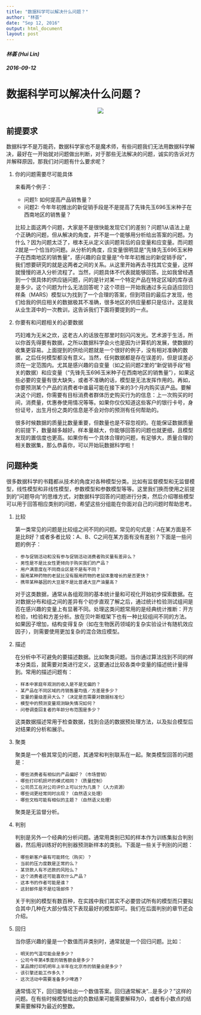 ```yaml
---
title: "数据科学可以解决什么问题？"
author: "林荟"
date: "Sep 12, 2016"
output: html_document
layout: post
---
```


<h4 class="author"><em>林荟 (Hui Lin)</em></h4>
<h4 class="date"><em>2016-09-12</em></h4>

# 数据科学可以解决什么问题？


<p align="center">
  <img src="http://linhui.org/images/Jokes/jokeBayes.png"   />
</p>

## 前提要求

数据科学不是万能药，数据科学家也不是魔术师，有些问题我们无法用数据科学解决，最好在一开始就对问题做出判断，对于那些无法解决的问题，诚实的告诉对方并解释原因，那我们对问题有什么要求呢？

1. 你的问题需要尽可能具体

     来看两个例子：

      - 问题1: 如何提高产品销售量？
      - 问题2: 今年年初推出的新促销手段是不是提高了先锋先玉696玉米种子在西南地区的销售量？

      比较上面这两个问题，大家是不是很快能发现它们的差别？问题1从语法上是个正确的问题，但从解决的角度，并不是一个能够用分析给出答案的问题。为什么？因为问题太泛了，根本无从定义该问题背后的自变量和应变量。而问题2就是一个恰当的问题。从分析的角度，应变量很明显是“先锋先玉696玉米种子在西南地区的销售量”，感兴趣的自变量是“今年年初推出的新促销手段”，我们想要研究的就是这两者之间的关系。从这里开始再去寻找其它变量，这样就慢慢的进入分析流程了。当然，问题具体不代表就能够回答。比如我曾经遇到一个很具体的供应链问题，问的是针对某一个特定产品在特定区域的库存该是多少。这个问题为什么无法回答呢？这个项目一开始我通过多元自适应回归样条（MARS）模型以为找到了一个合理的答案，但到项目的最后才发现，他们给我的供应相关的数据极其不准确，很多地区的供应量都只是估计。这是我从业生涯中的一次教训，这告诉我们下面将要提到的一点。

2. 你要有和问题相关的必要数据

      巧妇难为无米之炊，这老古人的话放在那里时刻闪闪发光。艺术源于生活，所以你首先得要有数据，之所以数据科学会火也是因为计算机的发展，使数据的收集更容易。上面提到的供给问题就是一个很好的例子，没有相对准确的数据，之后任何模型都没有意义。当然，任何数据都是存在误差的，但是误差必须在一定范围内。尤其是感兴趣的自变量（如之前问题2里的“新促销手段”相关的数据）和应变量（“先锋先玉696玉米种子在西南地区的销售量”），如果这些必要的变量有很大缺失，或者不准确的话，模型是无法发挥作用的。再如，你要预测某个产品的消费者中谁最可能在接下来的3个月内购买该产品。要解决这个问题，你需要有目标消费者群体历史购买行为的信息：上一次购买的时间，消费量，优惠券使用情况等等。如果你仅仅知道这些客户的银行卡号，身份证号，出生月份之类的信息是不会对你的预测有任何帮助的。

      很多时候数据的质量比数量重要，但数量也是不容忽视的。在能保证数据质量的前提下，数量越多越好。样本量越大，你能够回答的问题也就更细，且模型发现的置信度也更高。如果你有一个具体合理的问题，有足够大，质量合理的相关数据集，那么恭喜你，可以开始玩数据科学啦！

## 问题种类

很多数据科学的书籍都从技术的角度对各种模型分类。比如有监督模型和无监督模型，线性模型和非线性模型，参数模型和参数模型等等。这里我们换而使用之前提到的“问题导向”的思维方式，对数据科学回答的问题进行分类，然后介绍哪些模型可以用于回答相应类别的问题，希望这些分组能在你面对自己的问题时帮助思考。

1. 比较

   第一类常见的问题是比较组之间不同的问题。常见的句式是：A在某方面是不是比B好？或者多者比较：A、B、C之间在某方面有没有差别？下面是一些问题的例子：

       - 参与促销活动和没有参与促销活动消费者购买量有差异么？
       - 男性是不是比女性更倾向于购买我们的产品？
       - 用户满意度在不同商业区是不是有不同？
       - 服用某种药物的老鼠比没有服用药物的老鼠体重增长的是否更快？
       - 携带某种基因的大豆是不是比普通大豆产油量高？
       
   对于这类数据，通常从各组观测的基本统计量和可视化开始初步探索数据。在对数据分布和组之间的差异有个初步直观了解之后，通过统计检验测试组间是否在感兴趣的变量上有显著不同。处理这类问题常用的是经典统计推断：开方检验，t检验和方差分析。放在贝叶斯框架下也有一种比较组间不同的方法。如果因子增加，结构变得复杂（如在生物医药领域的复杂实验设计有随机效应因子），则需要使用更加复杂的混合效应模型。

2. 描述

   在分析中不可避免的要描述数据。比如聚类问题。当你通过算法找到不同的样本分类后，就需要对类进行定义，这要通过比较各类中变量的描述统计量得到。常用的描述问题有：

       - 样本中家庭年观测的收入是不是无偏的？
       - 某产品在不同区域的月销售量均值／方差是多少？
       - 变量的量级差异大么？（决定是否需要对数据标准化）
       - 模型中的预测变量观测缺失情况如何？
       - 问卷调查回复者的年龄分布范围是多少？
       
   这类数据描述常用于检查数据，找到合适的数据预处理方法，以及拟合模型后对结果的分析和展示。

3. 聚类

   聚类是一个极其常见的问题，其通常和判别联系在一起。聚类模型回答的问题是：

       - 哪些消费者有相似的产品偏好？（市场营销）
       - 哪些打印机损坏的模式相同？（质量控制）
       - 公司员工在对公司评价上可以分为几类？（人力资源）
       - 哪些词更经常同时出现？（自然语义处理）
       - 哪些文档可能有相似的主题？（自然语义处理）

   聚类是无监督分析。

4. 判别

   判别是另外一个经典的分析问题。通常用类别已知的样本作为训练集拟合判别器，然后用训练好的判别器预测新样本的类别。下面是一些关于判别的问题：

       - 哪些新客户最有可能转化（购买）？
       - 当前的压力度数是正常的么？
       - 某贷款人有不还款的风险么？
       - 这个消费者还可能喜欢什么产品？
       - 这本书的作者可能是谁？
       - 这封邮件是不是垃圾邮件？

   关于判别的模型有数百种，在实践中我们其实不必要尝试所有的模型而只要拟合其中几种在大部分情况下表现最好的模型即可。我们在后面判别的章节还会介绍。

5. 回归

   当你感兴趣的量是一个数值而非类别时，通常就是一个回归问题。比如：

       - 明天的气温可能会是多少？
       - 公司今年第4季度的销售额会是多少？
       - 某品牌打印机明年上半年在北京市的销量会是多少？
       - 该引擎还能工作多久？
       - 这次活动中需要准备多少啤酒？
       
   通常情况下，回归能够给出一个数值答案。回归通常解决“...是多少？”这样的问题。在有些时候模型给出的负数结果可能需要解释为0，或者有小数点的结果需要解释为最近的整数。